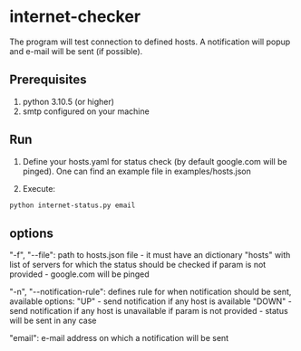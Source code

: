 # internet-checker

The program will test connection to defined hosts.
A notification will popup and e-mail will be sent (if possible).

## Prerequisites

1. python 3.10.5 (or higher)
2. smtp configured on your machine

## Run

1. Define your hosts.yaml for status check (by default google.com will be pinged). One can find an example file in examples/hosts.json

2. Execute:

```bash
python internet-status.py email
```

## options

"-f", "--file": path to hosts.json file - it must have an dictionary "hosts" with list of servers for which the status should be checked
    if param is not provided - google.com will be pinged

"-n", "--notification-rule": defines rule for when notification should be sent, available options:
    "UP" - send notification if any host is available
    "DOWN" - send notification if any host is unavailable
    if param is not provided -  status will be sent in any case

"email": e-mail address on which a notification will be sent
